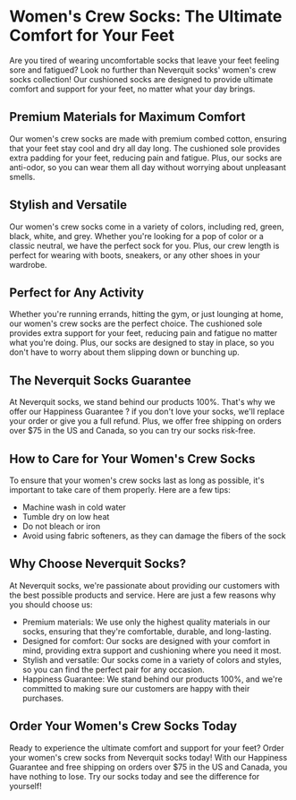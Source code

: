 # Women's Crew Socks: The Ultimate Comfort for Your Feet

Are you tired of wearing uncomfortable socks that leave your feet feeling sore and fatigued? Look no further than Neverquit socks' women's crew socks collection! Our cushioned socks are designed to provide ultimate comfort and support for your feet, no matter what your day brings.

## Premium Materials for Maximum Comfort

Our women's crew socks are made with premium combed cotton, ensuring that your feet stay cool and dry all day long. The cushioned sole provides extra padding for your feet, reducing pain and fatigue. Plus, our socks are anti-odor, so you can wear them all day without worrying about unpleasant smells.

## Stylish and Versatile

Our women's crew socks come in a variety of colors, including red, green, black, white, and grey. Whether you're looking for a pop of color or a classic neutral, we have the perfect sock for you. Plus, our crew length is perfect for wearing with boots, sneakers, or any other shoes in your wardrobe.

## Perfect for Any Activity

Whether you're running errands, hitting the gym, or just lounging at home, our women's crew socks are the perfect choice. The cushioned sole provides extra support for your feet, reducing pain and fatigue no matter what you're doing. Plus, our socks are designed to stay in place, so you don't have to worry about them slipping down or bunching up.

## The Neverquit Socks Guarantee

At Neverquit socks, we stand behind our products 100%. That's why we offer our Happiness Guarantee ? if you don't love your socks, we'll replace your order or give you a full refund. Plus, we offer free shipping on orders over $75 in the US and Canada, so you can try our socks risk-free.

## How to Care for Your Women's Crew Socks

To ensure that your women's crew socks last as long as possible, it's important to take care of them properly. Here are a few tips:

- Machine wash in cold water
- Tumble dry on low heat
- Do not bleach or iron
- Avoid using fabric softeners, as they can damage the fibers of the sock

## Why Choose Neverquit Socks?

At Neverquit socks, we're passionate about providing our customers with the best possible products and service. Here are just a few reasons why you should choose us:

- Premium materials: We use only the highest quality materials in our socks, ensuring that they're comfortable, durable, and long-lasting.
- Designed for comfort: Our socks are designed with your comfort in mind, providing extra support and cushioning where you need it most.
- Stylish and versatile: Our socks come in a variety of colors and styles, so you can find the perfect pair for any occasion.
- Happiness Guarantee: We stand behind our products 100%, and we're committed to making sure our customers are happy with their purchases.

## Order Your Women's Crew Socks Today

Ready to experience the ultimate comfort and support for your feet? Order your women's crew socks from Neverquit socks today! With our Happiness Guarantee and free shipping on orders over $75 in the US and Canada, you have nothing to lose. Try our socks today and see the difference for yourself!